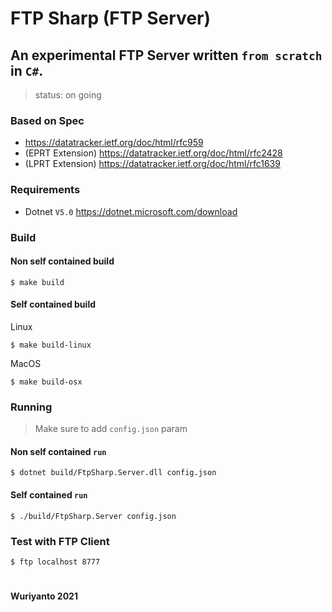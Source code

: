 # FTP Sharp (FTP Server)

## An experimental FTP Server written `from scratch` in `C#`. 


> status: on going


### Based on Spec 
- https://datatracker.ietf.org/doc/html/rfc959
- (EPRT Extension) https://datatracker.ietf.org/doc/html/rfc2428
- (LPRT Extension) https://datatracker.ietf.org/doc/html/rfc1639

### Requirements

- Dotnet `V5.0` https://dotnet.microsoft.com/download


### Build

#### Non self contained build
```shell
$ make build
```

#### Self contained build

Linux
```
$ make build-linux
```

MacOS
```
$ make build-osx
```

### Running

> Make sure to add `config.json` param

#### Non self contained `run`
```shell
$ dotnet build/FtpSharp.Server.dll config.json
```

#### Self contained `run`
```shell
$ ./build/FtpSharp.Server config.json
```

### Test with FTP Client

```shell
$ ftp localhost 8777
```

#

#### Wuriyanto 2021